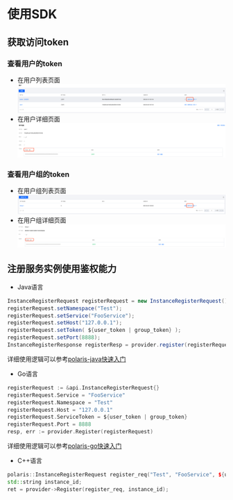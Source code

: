 # 使用SDK

## 获取访问token

### 查看用户的token

- 在用户列表页面
  ![](./query_user_token.png)
- 在用户详细页面
  ![](./query_user_token_2.png)

### 查看用户组的token

- 在用户组列表页面
   ![](./query_group_token_1.png)
- 在用户组详细页面
   ![](./query_group_token_2.png)

## 注册服务实例使用鉴权能力

- Java语言

```java
InstanceRegisterRequest registerRequest = new InstanceRegisterRequest();
registerRequest.setNamespace("Test");
registerRequest.setService("FooService");
registerRequest.setHost("127.0.0.1");
registerRequest.setToken( ${user_token | group_token} );
registerRequest.setPort(8888);
InstanceRegisterResponse registerResp = provider.register(registerRequest);
```

详细使用逻辑可以参考[polaris-java快速入门](https://github.com/polarismesh/polaris-java/tree/main/polaris-examples/quickstart-example)

- Go语言

```go
registerRequest := &api.InstanceRegisterRequest{}
registerRequest.Service = "FooService"
registerRequest.Namespace = "Test"
registerRequest.Host = "127.0.0.1"
registerRequest.ServiceToken = ${user_token | group_token}
registerRequest.Port = 8888
resp, err := provider.Register(registerRequest)
```

详细使用逻辑可以参考[polaris-go快速入门](https://github.com/polarismesh/polaris-go/tree/main/examples/quickstart)

- C++语言

```c++
polaris::InstanceRegisterRequest register_req("Test", "FooService", ${user_token | group_token}, "127.0.0.1", 8888);
std::string instance_id;
ret = provider->Register(register_req, instance_id);
```